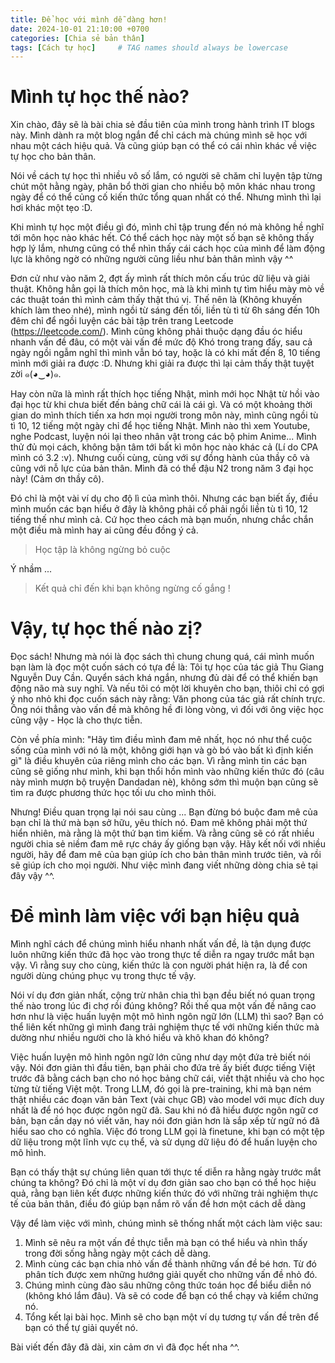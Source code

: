 ```yaml
---
title: Để học với mình dễ dàng hơn!
date: 2024-10-01 21:10:00 +0700
categories: [Chia sẻ bản thân]
tags: [Cách tự học]     # TAG names should always be lowercase
---
```



# Mình tự học thế nào?



Xin chào, đây sẽ là bài chia sẻ đầu tiên của mình trong hành trình IT blogs này. Mình dành ra một blog ngắn để chỉ cách mà chúng mình sẽ học với nhau một cách hiệu quả. Và cũng giúp bạn có thể có cái nhìn khác về việc tự học cho bản thân.

Nói về cách tự học thì nhiều vô số lắm, có người sẽ chăm chỉ luyện tập từng chút một hằng ngày, phân bổ thời gian cho nhiều bộ môn khác nhau trong ngày để có thể củng cố kiến thức tổng quan nhất có thể. Nhưng mình thì lại hơi khác một tẹo :D.

Khi mình tự học một điều gì đó, mình chỉ tập trung đến nó mà không hề nghĩ tới môn học nào khác hết. Có thể cách học này một số bạn sẽ không thấy hợp lý lắm, nhưng cũng có thể nhìn thấy cái cách học của mình để làm động lực là không ngờ có những người cũng liều như bản thân mình vậy ^^

Đơn cử như vào năm 2, đợt ấy mình rất thích môn cấu trúc dữ liệu và giải thuật. Không hẳn gọi là thích môn học, mà là khi mình tự tìm hiểu mày mò về các thuật toán thì mình cảm thấy thật thú vị. Thế nên là (Không khuyến khích làm theo nhé), mình ngồi từ sáng đến tối, liền tù tì từ 6h sáng đến 10h đêm chỉ để ngồi luyện các bài tập trên trang Leetcode (https://leetcode.com/). Mình cũng không phải thuộc dạng đầu óc hiểu nhanh vấn đề đâu, có một vài vấn đề mức độ Khó trong trang đấy, sau cả ngày ngồi ngẫm nghĩ thì mình vẫn bó tay, hoặc là có khi mất đến 8, 10 tiếng mình mới giải ra được :D. Nhưng khi giải ra được thì lại cảm thấy thật tuyệt zời ๑(◕‿◕)๑.

Hay còn nữa là mình rất thích học tiếng Nhật, mình mới học Nhật từ hồi vào đại học từ khi chưa biết đến bảng chữ cái là cái gì. Và có một khoảng thời gian do mình thích tiến xa hơn mọi người trong môn này, mình cũng ngồi tù tì 10, 12 tiếng một ngày chỉ để học tiếng Nhật. Mình nào thì xem Youtube, nghe Podcast, luyện nói lại theo nhân vật trong các bộ phim Anime... Mình thử đủ mọi cách, không bận tâm tới bất kì môn học nào khác cả (Lí do CPA mình có 3.2 :v). Nhưng cuối cùng, cùng với sự đồng hành của thầy cô và cũng với nỗ lực của bản thân. Mình đã có thể đậu N2 trong năm 3 đại học này! (Cảm ơn thầy cô).

Đó chỉ là một vài ví dụ cho độ lì của mình thôi. Nhưng các bạn biết ấy, điều mình muốn các bạn hiểu ở đây là không phải cố phải ngồi liền tù tì 10, 12 tiếng thế như mình cả. Cứ học theo cách mà bạn muốn, nhưng chắc chắn một điều mà mình hay ai cũng đều đồng ý cả.

> Học tập là không ngừng bỏ cuộc 

Ý nhầm ... 

> Kết quả chỉ đến khi bạn không ngừng cố gắng !

# Vậy, tự học thế nào zị?

Đọc sách! Nhưng mà nói là đọc sách thì chung chung quá, cái mình muốn bạn làm là đọc một cuốn sách có tựa đề là: Tôi tự học của tác giả Thu Giang Nguyễn Duy Cần. Quyển sách khá ngắn, nhưng đủ dài để có thể khiến bạn động não mà suy nghĩ. Và nếu tôi có một lời khuyên cho bạn, thiôi chỉ có gợi ý nho nhỏ khi đọc cuốn sách này rằng: Văn phong của tác giả rất chính trực. Ông nói thẳng vào vấn đề mà không hề đi lòng vòng, vì đối với ông việc học cũng vậy - Học là cho thực tiễn.

Còn về phía mình: "Hãy tìm điều mình đam mê nhất, học nó như thể cuộc sống của mình với nó là một, không giới hạn và gò bó vào bất kì định kiến gì" là điều khuyên của riêng mình cho các bạn. Vì rằng mình tin các bạn cũng sẽ giống như mình, khi bạn thổi hồn mình vào những kiến thức đó (câu này mình mượn bộ truyện Dandadan nè), không sớm thì muộn bạn cũng sẽ tìm ra được phương thức học tối ưu cho mình thôi.

Nhưng! Điều quan trọng lại nói sau cùng ... Bạn đừng bó buộc đam mê của bạn chỉ là thứ mà bạn sở hữu, yêu thích nó. Đam mê không phải một thứ hiển nhiên, mà rằng là một thứ bạn tìm kiếm. Và rằng cũng sẽ có rất nhiều người chia sẻ niềm đam mê rực cháy ấy giống bạn vậy. Hãy kết nối với nhiều người, hãy để đam mê của bạn giúp ích cho bản thân mình trước tiên, và rồi sẽ giúp ích cho mọi người. Như việc mình đang viết những dòng chia sẻ tại đây vậy ^^.

# Để mình làm việc với bạn hiệu quả

Mình nghĩ cách để chúng mình hiểu nhanh nhất vấn đề, là tận dụng được luôn những kiến thức đã học vào trong thực tế diễn ra ngay trước mắt bạn vậy. Vì rằng suy cho cùng, kiến thức là con người phát hiện ra, là để con người dùng chúng phục vụ trong thực tế vậy.

Nói ví dụ đơn giản nhất, cộng trừ nhân chia thì bạn đều biết nó quan trọng thế nào trong lúc đi chợ rồi đúng không? Rồi thế qua một vấn đề nâng cao hơn như là việc huấn luyện một mô hình ngôn ngữ lớn (LLM) thì sao? Bạn có thể liên kết những gì mình đang trải nghiệm thực tế với những kiến thức mà dường như nhiều người cho là khó hiểu và khô khan đó không?

Việc huấn luyện mô hình ngôn ngữ lớn cũng như dạy một đứa trẻ biết nói vậy. Nói đơn giản thì đầu tiên, bạn phải cho đứa trẻ ấy biết được tiếng Việt trước đã bằng cách bạn cho nó học bảng chữ cái, viết thật nhiều và cho học từng từ tiếng Việt một. Trong LLM, đó gọi là pre-training, khi mà bạn ném thật nhiều các đoạn văn bản Text (vài chục GB) vào model với mục đích duy nhất là để nó học được ngôn ngữ đã. Sau khi nó đã hiểu được ngôn ngữ cơ bản, bạn cần dạy nó viết văn, hay nói đơn giản hơn là sắp xếp từ ngữ nó đã hiểu sao cho có nghĩa. Việc đó trong LLM gọi là finetune, khi bạn có một tệp dữ liệu trong một lĩnh vực cụ thể, và sử dụng dữ liệu đó để huấn luyện cho mô hình.

Bạn có thấy thật sự chúng liên quan tới thực tế diễn ra hằng ngày trước mắt chúng ta không? Đó chỉ là một ví dụ đơn giản sao cho bạn có thể học hiệu quả, rằng bạn liên kết được những kiến thức đó với những trải nghiệm thực tế của bản thân, điều đó giúp bạn nắm rõ vấn đề hơn một cách dễ dàng

Vậy để làm việc với mình, chúng mình sẽ thống nhất một cách làm việc sau:
1. Mình sẽ nêu ra một vấn đề thực tiễn mà bạn có thể hiểu và nhìn thấy trong đời sống hằng ngày một cách dễ dàng.
2. Mình cùng các bạn chia nhỏ vấn đề thành những vấn đề bé hơn. Từ đó phân tích được xem những hướng giải quyết cho những vấn đề nhỏ đó.
3. Chúng mình cùng đào sâu những công thức toán học để biểu diễn nó (không khó lắm đâu). Và sẽ có code để bạn có thể chạy và kiểm chứng nó.
4. Tổng kết lại bài học. Mình sẽ cho bạn một ví dụ tương tự vấn đề trên để bạn có thể tự giải quyết nó.

Bài viết đến đây đã dài, xin cảm ơn vì đã đọc hết nha ^^.

